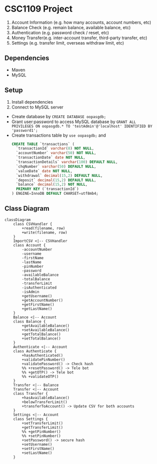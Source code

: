 # CSC1109 Project

1. Account Information (e.g. how many accounts, account numbers, etc)
2. Balance Check (e.g. remain balance, available balance, etc)
3. Authentication (e.g. password check / reset, etc)
4. Money Transfer(e.g. inter-account transfer, third-party transfer, etc)
5. Settings (e.g. transfer limit, overseas withdraw limit, etc)

## Dependencies

- Maven
- MySQL

## Setup

1. Install dependencies
2. Connect to MySQL server
  - Create database by `CREATE DATABASE oopasgdb;`
  - Grant user:password to access MySQL database by `GRANT ALL PRIVILEGES ON oopasgdb.* TO 'testAdmin'@'localhost' IDENTIFIED BY 'password1';`
  - Create transactions table by `use oopasgdb;` and
    ```sql
    CREATE TABLE `transactions` (
      `transactionId` varchar(8) NOT NULL,
      `accountNumber` varchar(50) NOT NULL,
      `transactionDate` date NOT NULL,
      `transactionDetails` varchar(100) DEFAULT NULL,
      `chqNumber` varchar(50) DEFAULT NULL,
      `valueDate` date NOT NULL,
      `withdrawal` decimal(15,2) DEFAULT NULL,
      `deposit` decimal(15,2) DEFAULT NULL,
      `balance` decimal(15,2) NOT NULL,
      PRIMARY KEY (`transactionId`)
    ) ENGINE=InnoDB DEFAULT CHARSET=utf8mb4;
    ```

## Class Diagram

```mermaid
classDiagram
    class CSVHandler {
        +read(filename, row)
        +write(filename, row)
    }
    ImportCSV <|-- CSVHandler
    class Account {
        -accountNumber
        -username
        -firstName
        -lastName
        -pinNumber
        -password
        -availableBalance
        -totalBalance
        -transferLimit
        -isAuthenticated
        -isAdmin
        +getUsername()
        +getAccountNumber()
        +getFirstName()
        +getLastName()
    }
    Balance <|-- Account
    class Balance {
        +getAvailableBalance()
        +setAvailableBalance()
        +getTotalBalance()
        +setTotalBalance()
    }
    Authenticate <|-- Account
    class Authenticate {
        +hasAuthenticated()
        +validatePinNumber()
        +validatePassword() -> Check hash
        %% +resetPassword() -> Tele bot
        %% +getOTP() -> Tele bot
        %% +validateOTP()
    }
    Transfer <|-- Balance
    Transfer <|-- Account
    class Transfer {
        +hasAvailableBalance()
        +belowTransferLimit()
        +transferToAccount() -> Update CSV for both accounts
    }
    Settings <|-- Account
    class Settings {
        +setTransferLimit()
        +getTransferLimit()
        %% +getPinNumber()
        %% +setPinNumber()
        +setPassword() -> secure hash
        +setUsername()
        +setFirstName()
        +setLastName()
    }
```
